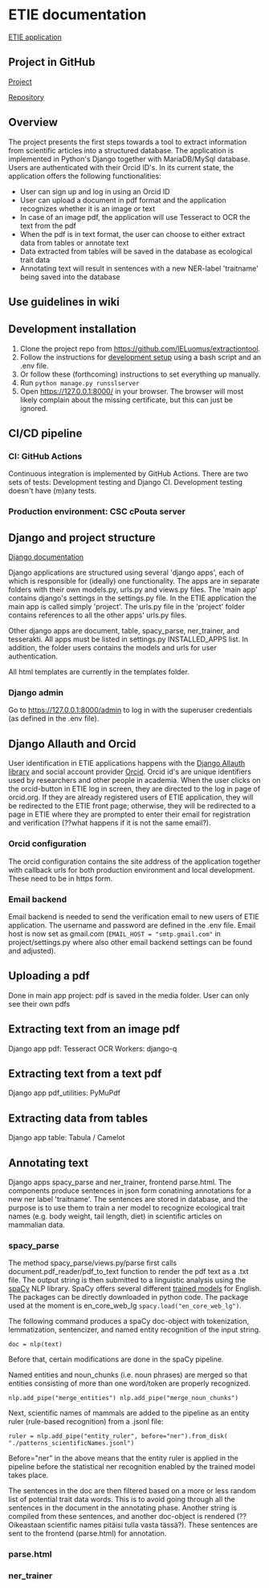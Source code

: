 # ETIE documentation

[ETIE application](https://etie.it.helsinki.fi/)

## Project in GitHub

[Project](https://github.com/IELuomus)

[Repository](https://github.com/IELuomus/extractiontool)

## Overview

The project presents the first steps towards a tool to
extract information from scientific articles into a
structured database. The application is implemented in
Python's Django together with MariaDB/MySql database. Users
are authenticated with their Orcid ID's. In its current state, 
the application offers the following functionalities:

* User can sign up and log in using an Orcid ID
* User can upload a document in pdf format and the application 
recognizes whether it is an image or text 
* In case of an image pdf, the application will use Tesseract 
to OCR the text from the pdf
* When the pdf is in text format, the user can choose to either extract data from tables or annotate text
* Data extracted from tables will be saved in the database as ecological trait data
* Annotating text will result in sentences with a new NER-label 'traitname' being saved into the database

## Use guidelines in wiki 

## Development installation

1. Clone the project repo from https://github.com/IELuomus/extractiontool.
1. Follow the instructions for [development setup](https://github.com/IELuomus/extractiontool/blob/main/docs/development_setup.md) using a bash script and an .env file.
1. Or follow these (forthcoming) instructions to set everything up manually. 
1. Run `python manage.py runsslserver`
1. Open https://127.0.0.1:8000/ in your browser. The browser will most likely complain about the missing certificate, but this can just be ignored.


## CI/CD pipeline

### CI: GitHub Actions
Continuous integration is implemented by GitHub Actions. There are two sets of tests: Development testing and Django CI. Development testing doesn't have (m)any tests. 

### Production environment: CSC cPouta server


## Django and project structure
[Django documentation](https://docs.djangoproject.com/en/3.2/)

Django applications are structured using several 'django apps', each of which is responsible for (ideally) one functionality. The apps are in separate folders with their own models.py, urls.py and views.py files. The 'main app' contains django's settings in the settings.py file. In the ETIE application the main app is called simply 'project'. The urls.py file in the 'project' folder contains references to all the other apps' urls.py files.  

Other django apps are document, table, spacy_parse, ner_trainer, and tesserakti. All apps must be listed in settings.py INSTALLED_APPS list. In addition, the folder users contains the models and urls for user authentication.

All html templates are currently in the templates folder.

### Django admin

Go to https://127.0.0.1:8000/admin to log in with the superuser credentials (as defined in the .env file).

## Django Allauth and Orcid
User identification in ETIE applications happens with the [Django Allauth library](https://django-allauth.readthedocs.io/) and social account provider [Orcid](https://orcid.org). Orcid id's are unique identifiers used by researchers and other people in academia. When the user clicks on the orcid-button in ETIE log in screen, they are directed to the log in page of orcid.org. If they are already registered users of ETIE application, they will be redirected to the ETIE front page; otherwise, they will be redirected to a page in ETIE where they are prompted to enter their email for registration and verification (??what happens if it is not the same email?).

### Orcid configuration
The orcid configuration contains the site address of the application together with callback urls for both production environment and local development. These need to be in https form. 

### Email backend
Email backend is needed to send the verification email to new users of ETIE application. The username and password are defined in the .env file. Email host is now set as gmail.com (`EMAIL_HOST = "smtp.gmail.com"` in project/settings.py where also other email backend settings can be found and adjusted).

## Uploading a pdf
Done in main app project: pdf is saved in the media folder.
User can only see their own pdfs

## Extracting text from an image pdf
Django app pdf: Tesseract OCR
Workers: django-q

## Extracting text from a text pdf 
Django app pdf_utilities: PyMuPdf

## Extracting data from tables
Django app table: Tabula / Camelot

## Annotating text
Django apps spacy_parse and ner_trainer, frontend parse.html. The components produce sentences in json form conatining annotations for a new ner label 'traitname'. The sentences are stored in database, and the purpose is to use them to train a ner model to recognize ecological trait names (e.g. body weight, tail length, diet) in scientific articles on mammalian data.

### spacy_parse
The method spacy_parse/views.py/parse first calls document.pdf_reader/pdf_to_text function to render the pdf text as a .txt file. The output string is then submitted to a linguistic analysis using the [spaCy](spacy.io) NLP library. SpaCy offers several different [trained models](https://spacy.io/models) for English. The packages can be directly downloaded in python code. The package used at the moment is en_core_web_lg   `spacy.load("en_core_web_lg")`.
 
 The following command produces a spaCy doc-object with tokenization, lemmatization, sentencizer, and named entity recognition of the input string.
 
 `doc = nlp(text)`

Before that, certain modifications are done in the spaCy pipeline. 

Named entities and noun_chunks (i.e. noun phrases) are merged so that entities consisting of more than one word/token are properly recognized.

`nlp.add_pipe("merge_entities")
 nlp.add_pipe("merge_noun_chunks")`

Next, scientific names of mammals are added to the pipeline as an entity ruler (rule-based recognition) from a .jsonl file:

`ruler = nlp.add_pipe("entity_ruler", before="ner").from_disk(
            "./patterns_scientificNames.jsonl")`

Before="ner" in the above means that the entity ruler is applied in the pipeline before the statistical ner recognition enabled by the trained model takes place.

The sentences in the doc are then filtered based on a
more or less random list of potential trait data words. This is to avoid going through all the sentences in the document in the annotating phase. Another string is compiled from these sentences, and another doc-object is rendered (??Oikeastaan scientific names pitäisi tulla vasta tässä?). These sentences are sent to the frontend (parse.html) for annotation.

### parse.html

### ner_trainer
